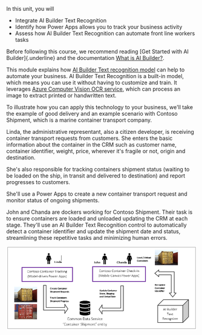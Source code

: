 In this unit, you will
-   Integrate AI Builder Text Recognition
-   Identify how Power Apps allows you to track your business activity
-   Assess how AI Builder Text Recognition can automate front line workers tasks

Before following this course, we recommend reading [Get Started with AI Builder]{.underline} and the documentation [What is AI Builder?](https://docs.microsoft.com/ai-builder/overview).

This module explains how [AI Builder Text recognition model](https://docs.microsoft.com/ai-builder/prebuilt-text-recognition) can help to automate your business. AI Builder Text Recognition is a built-in model, which means you can use it without having to customize and train. It leverages [Azure Computer Vision OCR service](https://docs.microsoft.com/azure/search/cognitive-search-skill-ocr), which can process an image to extract printed or handwritten text.

To illustrate how you can apply this technology to your business, we'll take the example of good delivery and an example scenario with Contoso Shipment, which is a marine container transport company.

Linda, the administrative representant, also a citizen developer, is receiving container transport requests from customers. She enters the basic information about the container in the CRM such as customer name, container identifier, weight, price, wherever it's fragile or not, origin and destination.

She's also responsible for tracking containers shipment status (waiting to be loaded on the ship, in transit and delivered to destination) and report progresses to customers.

She'll use a Power Apps to create a new container transport request and monitor status of ongoing shipments.

John and Chanda are dockers working for Contoso Shipment. Their task is to ensure containers are loaded and unloaded updating the CRM at each stage. They'll use an AI Builder Text Recognition control to automatically detect a container identifier and update the shipment date and status, streamlining these repetitive tasks and minimizing human errors.

![Flow chart](../media/image1a.png)
